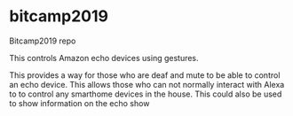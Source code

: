 # bitcamp2019
Bitcamp2019 repo

This controls Amazon echo devices using gestures. 

This provides a way for those who are deaf and mute to be able to control an echo device. This allows those who can not normally interact with Alexa to to control any smarthome devices in the house. This could also be used to show information on the echo show 
